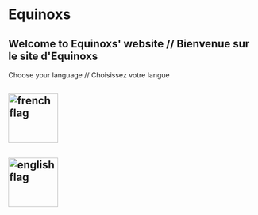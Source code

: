 # Equinoxs
## Welcome to Equinoxs' website // Bienvenue sur le site d'Equinoxs

Choose your language // Choisissez votre langue
## [<img src="https://upload.wikimedia.org/wikipedia/en/c/c3/Flag_of_France.svg" alt="french flag" width="100">](index_fr.html)
## [<img src="https://upload.wikimedia.org/wikipedia/en/a/ae/Flag_of_the_United_Kingdom.svg" alt="english flag" width="100">](index_en.html)

